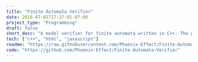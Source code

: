 ```yaml
---
title: "Finite Automata Verifier"
date: 2018-07-01T17:37:01-07:00
project_type: "Programming"
draft: false
short_desc: "A model verifier for finite automata written in C++. The goal of this program is to check whether a system meets it specifications or not."
tech: ["c++", "html", "javascript"]
readme: "https://raw.githubusercontent.com/Phoenix-Effect/Finite-Automata-Verifier/master/readme.md"
code: "https://github.com/Phoenix-Effect/Finite-Automata-Verifier"
---
```

